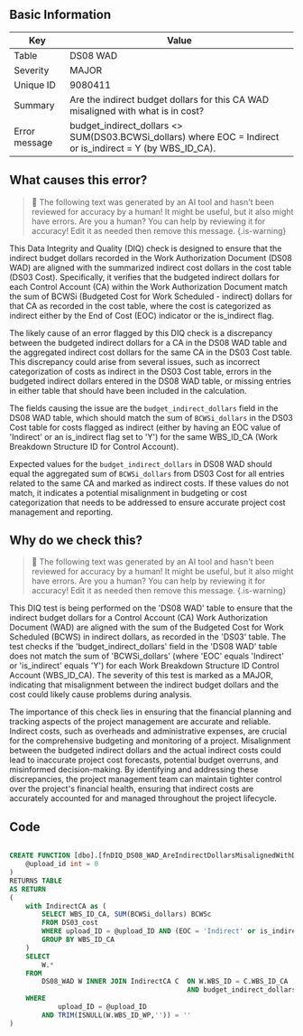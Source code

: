 ## Basic Information
| Key         | Value          |
|-------------|----------------|
| Table       | DS08 WAD |
| Severity    | MAJOR |
| Unique ID   | 9080411   |
| Summary     | Are the indirect budget dollars for this CA WAD misaligned with what is in cost? |
| Error message | budget_indirect_dollars <> SUM(DS03.BCWSi_dollars) where EOC = Indirect or is_indirect = Y (by WBS_ID_CA). |

## What causes this error?

> :robot: The following text was generated by an AI tool and hasn't been reviewed for accuracy by a human! It might be useful, but it also might have errors. Are you a human? You can help by reviewing it for accuracy! Edit it as needed then remove this message.
{.is-warning}

This Data Integrity and Quality (DIQ) check is designed to ensure that the indirect budget dollars recorded in the Work Authorization Document (DS08 WAD) are aligned with the summarized indirect cost dollars in the cost table (DS03 Cost). Specifically, it verifies that the budgeted indirect dollars for each Control Account (CA) within the Work Authorization Document match the sum of BCWSi (Budgeted Cost for Work Scheduled - indirect) dollars for that CA as recorded in the cost table, where the cost is categorized as indirect either by the End of Cost (EOC) indicator or the is_indirect flag.

The likely cause of an error flagged by this DIQ check is a discrepancy between the budgeted indirect dollars for a CA in the DS08 WAD table and the aggregated indirect cost dollars for the same CA in the DS03 Cost table. This discrepancy could arise from several issues, such as incorrect categorization of costs as indirect in the DS03 Cost table, errors in the budgeted indirect dollars entered in the DS08 WAD table, or missing entries in either table that should have been included in the calculation.

The fields causing the issue are the `budget_indirect_dollars` field in the DS08 WAD table, which should match the sum of `BCWSi_dollars` in the DS03 Cost table for costs flagged as indirect (either by having an EOC value of 'Indirect' or an is_indirect flag set to 'Y') for the same WBS_ID_CA (Work Breakdown Structure ID for Control Account).

Expected values for the `budget_indirect_dollars` in DS08 WAD should equal the aggregated sum of `BCWSi_dollars` from DS03 Cost for all entries related to the same CA and marked as indirect costs. If these values do not match, it indicates a potential misalignment in budgeting or cost categorization that needs to be addressed to ensure accurate project cost management and reporting.
## Why do we check this?

> :robot: The following text was generated by an AI tool and hasn't been reviewed for accuracy by a human! It might be useful, but it also might have errors. Are you a human? You can help by reviewing it for accuracy! Edit it as needed then remove this message.
{.is-warning}

This DIQ test is being performed on the 'DS08 WAD' table to ensure that the indirect budget dollars for a Control Account (CA) Work Authorization Document (WAD) are aligned with the sum of the Budgeted Cost for Work Scheduled (BCWS) in indirect dollars, as recorded in the 'DS03' table. The test checks if the 'budget_indirect_dollars' field in the 'DS08 WAD' table does not match the sum of 'BCWSi_dollars' (where 'EOC' equals 'Indirect' or 'is_indirect' equals 'Y') for each Work Breakdown Structure ID Control Account (WBS_ID_CA). The severity of this test is marked as a MAJOR, indicating that misalignment between the indirect budget dollars and the cost could likely cause problems during analysis.

The importance of this check lies in ensuring that the financial planning and tracking aspects of the project management are accurate and reliable. Indirect costs, such as overheads and administrative expenses, are crucial for the comprehensive budgeting and monitoring of a project. Misalignment between the budgeted indirect dollars and the actual indirect costs could lead to inaccurate project cost forecasts, potential budget overruns, and misinformed decision-making. By identifying and addressing these discrepancies, the project management team can maintain tighter control over the project's financial health, ensuring that indirect costs are accurately accounted for and managed throughout the project lifecycle.
## Code

```sql

CREATE FUNCTION [dbo].[fnDIQ_DS08_WAD_AreIndirectDollarsMisalignedWithDS03CA] (
	@upload_id int = 0
)
RETURNS TABLE
AS RETURN
(
	with IndirectCA as (
		SELECT WBS_ID_CA, SUM(BCWSi_dollars) BCWSc
		FROM DS03_cost
		WHERE upload_ID = @upload_ID AND (EOC = 'Indirect' or is_indirect = 'Y')
		GROUP BY WBS_ID_CA
	)
	SELECT 
		W.*
	FROM
		DS08_WAD W INNER JOIN IndirectCA C 	ON W.WBS_ID = C.WBS_ID_CA
											AND budget_indirect_dollars <> C.BCWSc
	WHERE
			upload_ID = @upload_ID  
		AND TRIM(ISNULL(W.WBS_ID_WP,'')) = ''
)
```
